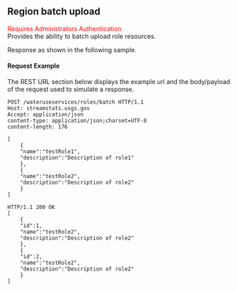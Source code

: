 ## Region batch upload
<span style="color:red">Requires Administrators Authentication</span>    
Provides the ability to batch upload role resources.

Response as shown in the following sample.
#### Request Example
The REST URL section below displays the example url and the body/payload of the request used to simulate a response.

```
POST /wateruseservices/roles/batch HTTP/1.1
Host: streamstats.usgs.gov
Accept: application/json
content-type: application/json;charset=UTF-8
content-length: 176

[
	{
    "name":"testRole1",
    "description":"Description of role1"
	},
	{
    "name":"testRole2",
    "description":"Description of role2"
	}
]
```

```
HTTP/1.1 200 OK
[
	{
	"id":1,
    "name":"testRole2",
    "description":"Description of role2"
	},
	{
	"id":2,
    "name":"testRole2",
    "description":"Description of role2"
	}
]
```